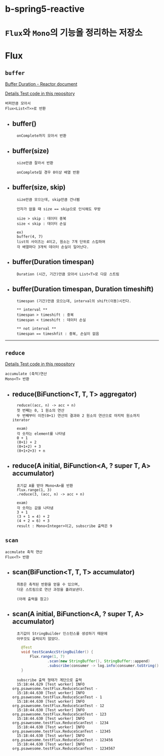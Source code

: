 b-spring5-reactive
=

`Flux`와 `Mono`의 기능을 정리하는 저장소
=

# Flux

## `buffer`

[Buffer Duration - Reactor document](https://projectreactor.io/docs/core/release/api/reactor/core/publisher/Flux.html#buffer-java.time.Duration-)

[Details Test code in this repository](essential/src/test/java/org/psawesome/testFlux/BufferTest.java)

    버퍼만큼 모아서 
    Flux<List<T>>로 반환
    

- buffer()
    -
        onComplete까지 모아서 반환

- buffer(size)
    - 
        size만큼 잘라서 반환
        
        onComplete일 경우 0이상 배열 반환
        
- buffer(size, skip)
    -
        size만큼 모으는데, skip만큼 건너뜀
        
        인자가 없을 때 size == skip으로 인식해도 무방
        
        size > skip : 데이터 중복
        size < skip : 데이터 손실
        
        ex)
        buffer(4, 7)
        list의 사이즈는 4이고, 원소는 7개 단위로 스킵하여 
        각 배열마다 3개씩 데이터 손실이 일어난다.
    
- buffer(Duration timespan)
    -
        Duration (시간, 기간)만큼 모아서 List<T>로 다운 스트림
    
- buffer(Duration timespan, Duration timeshift)
    -
        timespan (기간)만큼 모으는데, interval의 shift(이동)시킨다.
        
        ** interval **
        timespan > timeshift : 중복
        timespan < timeshift : 데이터 손실
        
        ** not interval **
        timespan == timeshfit : 중복, 손실이 없음

---

## `reduce`

[Details Test code in this repository](essential/src/test/java/org/psawesome/testFlux/ReduceScanTest.java)

    accumulate (축적)연산
    Mono<T> 반환
    
- reduce(BiFunction<T, T, T> aggregator)
    -
        reduce((acc, n) -> acc + n)
        첫 번째는 0, 1 원소의 연산
        두 번째부터 이전(0+1) 연산의 결과와 2 원소의 연산으로 마지막 원소까지 iterator
        
        exam)
        각 숫자는 element를 나타냄
        0 + 1
        (0+1) + 2
        (0+1+2) + 3
        (0+1+2+3) + n

- reduce(A initial, BiFunction<A, ? super T, A> accumulator)
    -
        초기값 A를 받아 Mono<A>를 반환
        Flux.range(1, 3)
        .reduce(3, (acc, n) -> acc + n)
        
        exam)
        각 숫자는 값을 나타냄
        3 + 1
        (3 + 1 = 4) + 2
        (4 + 2 = 6) + 3
        result : Mono<Integer>이고, subscribe 출력은 9
        
## `scan`

    accmulate 축적 연산
    Flux<T> 반환
    
    
- scan(BiFunction<T, T, T> accumulator)
    -
        최종은 축적된 반환을 얻을 수 있으며,
        다운 스트림으로 연산 과정을 흘려보낸다.
        
        (아래 출력을 참고)

        
- scan(A initial, BiFunction<A, ? super T, A> accumulator)
    -
        초기값이 StringBuilder 인스턴스를 생성하기 때문에
        아무것도 출력되지 않았다.
        
    ```java
        @Test
        void testScanAccStringBuilder() {
            Flux.range(1, 7)
                    .scan(new StringBuffer(), StringBuffer::append)
                    .subscribe(consumer -> log.info(consumer.toString()));
        }
    ```        
        
        subscribe 출력 형태가 계단으로 출력
        15:18:44.629 [Test worker] INFO org.psawesome.testFlux.ReduceScanTest - 
        15:18:44.630 [Test worker] INFO org.psawesome.testFlux.ReduceScanTest - 1
        15:18:44.630 [Test worker] INFO org.psawesome.testFlux.ReduceScanTest - 12
        15:18:44.630 [Test worker] INFO org.psawesome.testFlux.ReduceScanTest - 123
        15:18:44.630 [Test worker] INFO org.psawesome.testFlux.ReduceScanTest - 1234
        15:18:44.630 [Test worker] INFO org.psawesome.testFlux.ReduceScanTest - 12345
        15:18:44.630 [Test worker] INFO org.psawesome.testFlux.ReduceScanTest - 123456
        15:18:44.630 [Test worker] INFO org.psawesome.testFlux.ReduceScanTest - 1234567

